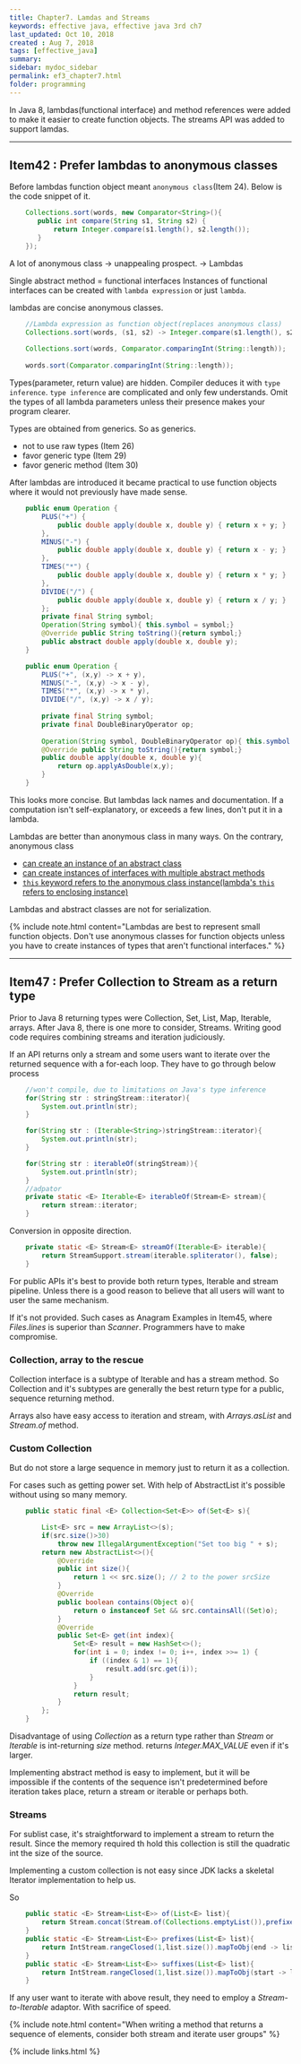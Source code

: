 ```yaml
---
title: Chapter7. Lamdas and Streams
keywords: effective java, effective java 3rd ch7
last_updated: Oct 10, 2018
created : Aug 7, 2018
tags: [effective_java]
summary:
sidebar: mydoc_sidebar
permalink: ef3_chapter7.html
folder: programming
---
```


In Java 8, lambdas(functional interface) and method references were added to make it easier to create function objects.
The streams API was added to support lamdas.

***
## Item42 : Prefer lambdas to anonymous classes

Before lambdas function object meant `anonymous class`(Item 24). Below is the code snippet of it.

```java
    Collections.sort(words, new Comparator<String>(){
       public int compare(String s1, String s2) {
           return Integer.compare(s1.length(), s2.length());
       }
    });
```

A lot of anonymous class -> unappealing prospect. -> Lambdas

Single abstract method = functional interfaces
Instances of functional interfaces can be created with `lambda expression` or just `lambda`.

lambdas are concise anonymous classes.

```java
    //Lambda expression as function object(replaces anonymous class)
    Collections.sort(words, (s1, s2) -> Integer.compare(s1.length(), s2.length()));
    
    Collections.sort(words, Comparator.comparingInt(String::length));
    
    words.sort(Comparator.comparingInt(String::length));
```

Types(parameter, return value) are hidden. Compiler deduces it with `type inference`.
`type inference` are complicated and only few understands.
Omit the types of all lambda parameters unless their presence makes your program clearer.

Types are obtained from generics. So as generics.
 - not to use raw types (Item 26)
 - favor generic type (Item 29)
 - favor generic method (Item 30)

After lambdas are introduced it became practical to use function objects where it would not previously have made sense.

```java
    public enum Operation {
        PLUS("+") {
            public double apply(double x, double y) { return x + y; }
        },
        MINUS("-") {
            public double apply(double x, double y) { return x - y; }
        },
        TIMES("*") {
            public double apply(double x, double y) { return x * y; }
        },
        DIVIDE("/") {
            public double apply(double x, double y) { return x / y; }
        };
        private final String symbol;
        Operation(String symbol){ this.symbol = symbol;}
        @Override public String toString(){return symbol;}
        public abstract double apply(double x, double y);
    }
```

```java
    public enum Operation {
        PLUS("+", (x,y) -> x + y),
        MINUS("-", (x,y) -> x - y),
        TIMES("*", (x,y) -> x * y),
        DIVIDE("/", (x,y) -> x / y);
    
        private final String symbol;
        private final DoubleBinaryOperator op;
    
        Operation(String symbol, DoubleBinaryOperator op){ this.symbol = symbol; this.op = op;}
        @Override public String toString(){return symbol;}
        public double apply(double x, double y){
            return op.applyAsDouble(x,y);
        }
    }   
```

This looks more concise. But lambdas lack names and documentation.
If a computation isn't self-explanatory, or exceeds a few lines, don't put it in a lambda.

Lambdas are better than anonymous class in many ways.
On the contrary, anonymous class 
 - [can create an instance of an abstract class](https://stackoverflow.com/questions/13670991/interview-can-we-instantiate-abstract-class)
 - [can create instances of interfaces with multiple abstract methods](https://stackoverflow.com/questions/45466315/why-not-multiple-abstract-methods-in-functional-interface-in-java8)
 - [`this` keyword refers to the anonymous class instance(lambda's `this` refers to enclosing instance)](https://stackoverflow.com/questions/24202236/lambda-this-reference-in-java)

Lambdas and abstract classes are not for serialization.

{% include note.html content="Lambdas are best to represent small function objects. Don't use anonymous classes for function objects unless you have to create instances of types that aren't functional interfaces." %}


***
## Item47 : Prefer Collection to Stream as a return type

Prior to Java 8 returning types were Collection, Set, List, Map, Iterable, arrays.
After Java 8, there is one more to consider, Streams. Writing good code requires combining streams and iteration judiciously.

If an API returns only a stream and some users want to iterate over the returned sequence with a for-each loop.
They have to go through below process

```java
    //won't compile, due to limitations on Java's type inference
    for(String str : stringStream::iterator){
        System.out.println(str);
    }
```
```java
    for(String str : (Iterable<String>)stringStream::iterator){
        System.out.println(str);
    }
```

```java   
    for(String str : iterableOf(stringStream)){
        System.out.println(str);
    }
    //adpator
    private static <E> Iterable<E> iterableOf(Stream<E> stream){
        return stream::iterator;
    }
```

Conversion in opposite direction.

```java   
    private static <E> Stream<E> streamOf(Iterable<E> iterable){
        return StreamSupport.stream(iterable.spliterator(), false);
    }
```

For public APIs it's best to provide both return types, Iterable and stream pipeline.
Unless there is a good reason to believe that all users will want to user the same mechanism.

If it's not provided. Such cases as Anagram Examples in Item45, where *Files.lines* is superior than *Scanner*.
Programmers have to make compromise.

### Collection, array to the rescue

Collection interface is a subtype of Iterable and has a stream method.
So Collection and it's subtypes are generally the best return type for a public, sequence returning method.

Arrays also have easy access to iteration and stream, with *Arrays.asList* and *Stream.of* method.

### Custom Collection

But do not store a large sequence in memory just to return it as a collection. 

For cases such as getting power set. With help of AbstractList it's possible without using so many memory.

```java
    public static final <E> Collection<Set<E>> of(Set<E> s){

        List<E> src = new ArrayList<>(s);
        if(src.size()>30)
            throw new IllegalArgumentException("Set too big " + s);
        return new AbstractList<>(){
            @Override
            public int size(){
                return 1 << src.size(); // 2 to the power srcSize
            }
            @Override
            public boolean contains(Object o){
                return o instanceof Set && src.containsAll((Set)o);
            }
            @Override
            public Set<E> get(int index){
                Set<E> result = new HashSet<>();
                for(int i = 0; index != 0; i++, index >>= 1) {
                    if ((index & 1) == 1){
                        result.add(src.get(i));
                    }
                }
                return result;
            }
        };
    }
```

Disadvantage of using *Collection* as a return type rather than *Stream* or *Iterable* is int-returning *size* method.
returns *Integer.MAX_VALUE* even if it's larger.

Implementing abstract method is easy to implement,
but it will be impossible if the contents of the sequence isn't predetermined before iteration takes place,
return a stream or iterable or perhaps both.

### Streams

For sublist case, it's straightforward to implement a stream to return the result.
Since the memory required th hold this collection is still the quadratic int the size of the source.

Implementing a custom collection is not easy since JDK lacks a skeletal Iterator implementation to help us.

So

```java
    public static <E> Stream<List<E>> of(List<E> list){
        return Stream.concat(Stream.of(Collections.emptyList()),prefixes(list).flatMap(SubLists::suffixes));
    }
    public static <E> Stream<List<E>> prefixes(List<E> list){
        return IntStream.rangeClosed(1,list.size()).mapToObj(end -> list.subList(0, end));
    }
    public static <E> Stream<List<E>> suffixes(List<E> list){
        return IntStream.rangeClosed(1,list.size()).mapToObj(start -> list.subList(start, list.size()));
    }
```

If any user want to iterate with above result, they need to employ a *Stream-to-Iterable* adaptor.
With sacrifice of speed.


{% include note.html content="When writing a method that returns a sequence of elements, consider both stream and iterate user groups" %}


{% include links.html %}




